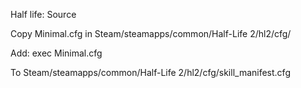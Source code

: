Half life: Source

Copy Minimal.cfg in Steam/steamapps/common/Half-Life 2/hl2/cfg/

Add: exec Minimal.cfg

To Steam/steamapps/common/Half-Life 2/hl2/cfg/skill_manifest.cfg
